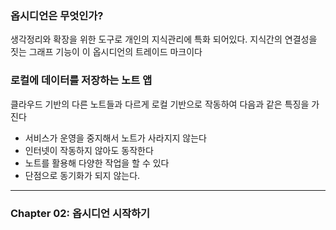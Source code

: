 

### 옵시디언은 무엇인가?

생각정리와 확장을 위한 도구로 개인의 지식관리에 특화 되어있다.
지식간의 연결성을 짓는 그래프 기능이 이 옵시디언의 트레이드 마크이다

### 로컬에 데이터를 저장하는 노트 앱

클라우드 기반의 다른 노트들과 다르게 로컬 기반으로 작동하여 다음과 같은 특징을 가진다
- 서비스가 운영을 중지해서 노트가 사라지지 않는다
- 인터넷이 작동하지 않아도 동작한다
- 노트를 활용해 다양한 작업을 할 수 있다
- 단점으로 동기화가 되지 않는다.

---

### Chapter 02: 옵시디언 시작하기




